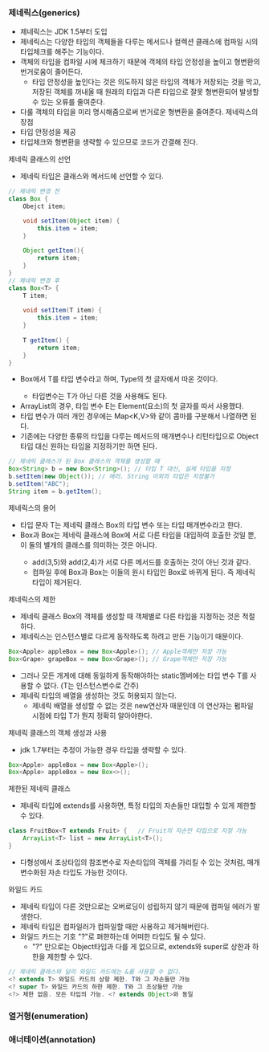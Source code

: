 ### 제네릭스(generics)
- 제네릭스는 JDK 1.5부터 도입
- 제네릭스는 다양한 타입의 객체들을 다루는 메서드나 컬렉션 클래스에 컴파일 시의 타입체크를 해주는 기능이다.
- 객체의 타입을 컴파일 시에 체크하기 때문에 객체의 타입 안정성을 높이고 형변환의 번거로움이 줄어든다.
    - 타입 안정성을 높인다는 것은 의도하지 않은 타입의 객체가 저장되는 것을 막고, 저장된 객체를 꺼내올 때 원래의 타입과 다른 타입으로 잘못 형변환되어 발생할 수 있는 오류를 줄여준다.
- 다룰 객체의 타입을 미리 명시해줌으로써 번거로운 형변환을 줄여준다.
제네릭스의 장점
- 타입 안정성을 제공
- 타입체크와 형변환을 생략할 수 있으므로 코드가 간결해 진다.

제네릭 클래스의 선언
- 제네릭 타입은 클래스와 메서드에 선언할 수 있다.
```java
// 제네릭 변경 전
class Box {
    Obejct item;

    void setItem(Object item) {
        this.item = item;
    }   
    
    Object getItem(){
        return item;
    }
}
// 제네릭 변경 후
class Box<T> { 
    T item;
    
    void setItem(T item) {
        this.item = item;
    }
    
    T getItem() {
        return item;    
    }
}
```
- Box<T>에서 T를 타입 변수라고 하며, Type의 첫 글자에서 따온 것이다.
    - 타입변수는 T가 아닌 다른 것을 사용해도 된다.
- ArrayList<E>의 경우, 타입 변수 E는 Element(요소)의 첫 글자를 따서 사용했다.
- 타입 변수가 여러 개인 경우에는 Map<K,V>와 같이 콤마를 구분해서 나열하면 된다.
- 기존에는 다양한 종류의 타입을 다루는 메서드의 매개변수나 리턴타입으로 Object타입 대신 원하는 타입을 지정하기만 하면 된다.
```java
// 제네릭 클래스가 된 Box 클래스의 객체를 생성할 때
Box<String> b = new Box<String>(); // 타입 T 대신, 실제 타입을 지정
b.setItem(new Object()); // 에러. String 이외의 타입은 지정불가
b.setItem("ABC");
String item = b.getItem(); 
```

제네릭스의 용어
- 타입 문자 T는 제네릭 클래스 Box<T>의 타입 변수 또는 타입 매개변수라고 한다.
- Box<String>과 Box<Integer>는 제네릭 클래스에 Box<T>에 서로 다른 타입을 대입하여 호출한 것일 뿐, 이 둘의 별개의 클래스를 의미하는 것은 아니다.
    - add(3,5)와 add(2,4)가 서로 다른 메서드를 호출하는 것이 아닌 것과 같다.
    - 컴파일 후에 Box<String>과 Box<Integer>는 이들의 원시 타입인 Box로 바뀌게 된다. 즉 제네릭 타입이 제거된다.

제네릭스의 제한
- 제네릭 클래스 Box의 객체를 생성할 때 객체별로 다른 타입을 지정하는 것은 적절하다.
- 제네릭스는 인스턴스별로 다르게 동작하도록 하려고 만든 기능이기 때문이다.
```java
Box<Apple> appleBox = new Box<Apple>(); // Apple객체만 저장 가능
Box<Grape> grapeBox = new Box<Grape>(); // Grape객체만 저장 가능
```
- 그러나 모든 개게에 대해 동일하게 동작해야하는 static멤버에는 타입 변수 T를 사용할 수 없다. (T는 인스턴스변수로 간주)
- 제네릭 타입의 배열을 생성하는 것도 허용되지 않는다.
    - 제네릭 배열을 생성할 수 없는 것은 new연산자 때문인데 이 연산자는 펌파일 시점에 타입 T가 뭔지 정확히 알아야한다.

제네릭 클래스의 객체 생성과 사용
- jdk 1.7부터는 추정이 가능한 경우 타입을 생략할 수 있다.
```java
Box<Apple> appleBox = new Box<Apple>();
Box<Apple> appleBox = new Box<>();
```

제한된 제네릭 클래스
- 제네릭 타입에 extends를 사용하면, 특정 타입의 자손들만 대입할 수 있게 제한할 수 있다.
```java
class FruitBox<T extends Fruit> {   // Fruit의 자손만 타입으로 지정 가능
    ArrayList<T> list = new ArrayList<T>();
}
```
- 다형성에서 조상타입의 참조변수로 자손타입의 객체를 가리킬 수 있는 것처럼, 매개변수화된 자손 타입도 가능한 것이다.

와일드 카드
- 제네릭 타입이 다른 것만으로는 오버로딩이 성립하지 않기 때문에 컴파일 에러가 발생한다.
- 제네릭 타입은 컴파일러가 컴파일할 때만 사용하고 제거해버린다.
- 와일드 카드는 기호 "?"로 펴햔하는데 어떠한 타입도 될 수 있다.
    - "?" 만으로는 Object타입과 다를 게 없으므로, extends와 super로 상한과 하한을 제한할 수 있다.
```java
// 제네릭 클래스와 달리 와일드 카드에는 &를 사용할 수 없다.
<? extends T> 와일드 카드의 상항 제한. T와 그 자손들만 가능
<? super T> 와일드 카드의 하한 제한. T와 그 조상들만 가능
<?> 제한 없음. 모든 타입의 가능. <? extends Object>와 동일
```


### 열거형(enumeration)

### 애너테이션(annotation)
